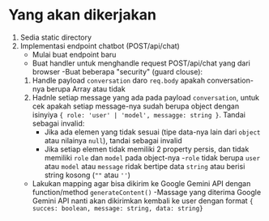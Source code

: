 # Yang akan dikerjakan

1. Sedia static directory
2. Implementasi endpoint chatbot (POST/api/chat)
    - Mulai buat endpoint baru
    - Buat handler untuk menghandle request POST/api/chat yang dari browser
    -Buat beberapa "security" (guard clouse):
     1. Handle payload `conversation` daro `req.body` apakah conversation-nya berupa Array atau tidak
     2. Hadnle setiap message yang ada pada payload `conversation`, untuk cek apakah setiap message-nya sudah berupa object dengan isinyiya `{ role: 'user' | 'model', messagge: string }`. Tandai sebagai invalid:
        - Jika ada elemen yang tidak sesuai (tipe data-nya lain dari `object` atau nilainya `null`), tandai sebagai invalid
        - Jika setiap elemen tidak memiliki 2 property persis, dan tidak memiliki `role` dan `model` pada object-nya
        -`role` tidak berupa `user` atau `model` atau `message` ridak bertipe data `string` atau berisi string kosong (`""` atau `''`)
    - Lakukan mapping agar bisa dikirim ke Google Gemini API dengan function/method `generateContent()`
    -Massage yang diterima Google Gemini API nanti akan dikirimkan kembali ke user dengan format `{ succes: boolean, message: string, data: string}`
      
